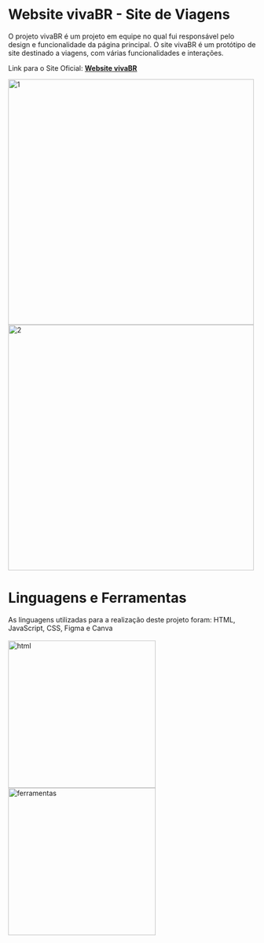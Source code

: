 # Website vivaBR - Site de Viagens
O projeto vivaBR é um projeto em equipe no qual fui responsável pelo design e funcionalidade da página principal. O site vivaBR é um protótipo de site destinado a viagens, com várias funcionalidades e interações.

Link para o Site Oficial: **[Website vivaBR](https://ana-gomes1.github.io/LandingPage-vivaBR/)**

<img width="500" alt="1" src="https://github.com/user-attachments/assets/0edf355f-2359-4433-8763-940163e43bc0" />
<img width="500" alt="2" src="https://github.com/user-attachments/assets/169a2e17-5d95-47fa-9f34-35694edf8406" />

# Linguagens e Ferramentas
As linguagens utilizadas para a realização deste projeto foram: HTML, JavaScript, CSS, Figma e Canva<br/><br/>
<img width="300" alt="html" src="https://github.com/user-attachments/assets/cbe603f0-b839-4767-aee7-510cea38d16a" /> <br>
<img width="300" alt="ferramentas" src="https://github.com/user-attachments/assets/9b90cf45-6caf-4848-b149-4d368e9ad92e" />


